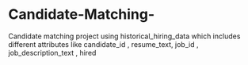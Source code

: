 # Candidate-Matching-
Candidate matching project using historical_hiring_data which includes different attributes like candidate_id , resume_text, job_id	, job_description_text ,  hired
